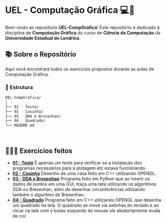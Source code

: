 # UEL - Computação Gráfica 💻🎨

Bem-vindo ao repositório **UEL-CompGrafica**! Este repositório é dedicado à disciplina de **Computação Gráfica** do curso de **Ciência da Computação** da **Universidade Estadual de Londrina**.<br>

## 📚 Sobre o Repositório

Aqui você encontrará todos os exercícios propostos durante as aulas de Computação Gráfica.<br>

### 📂 Estrutura
```bash
UEL-CompGrafica/
│
├── 01 - Teste/
├── 02 - Casinha/
├── 03 - DDA e Bresenhan/
├── 04 - Quadrado/
└── README.md    
```

<br>

## 👨🏻‍💻 Exercícios feitos

- **[01 - Teste](https://github.com/LuccaGiovane/UEL-CompGrafica/tree/main/01%20-%20Teste)** É apenas um teste para verificar se a instalação dos programas necessários para a plotagem etc estava funcionando. <br>
- **[02 - Casinha](https://github.com/LuccaGiovane/UEL-CompGrafica/tree/main/02%20-%20Casinha)** Desenho de uma casa feito em C++ utilizando OPENGL.<br>
- **[03 - DDA e Bresenhan](https://github.com/LuccaGiovane/UEL-CompGrafica/tree/main/03%20-%20DDA%20e%20Bresenham)** Programa feito em Python que ao inserir os dados de pontos em uma GUI, traça uma reta utilizando os algoritmos DDA ou Bresenhan, além de desenhar circunferências utilizando também o algoritmo de Bresenhan.<br>
- **[04 - Quadrado](https://github.com/LuccaGiovane/UEL-CompGrafica/tree/main/04%20-%20Quadrado)** Programa feito em C++ utilizando OPENGL que desenha um quadrado na tela. O quadrado se move via setinhas do teclado e ao clicar na tela com o botao esquerdo do mouse ele aleatoriamente muda de cor.
